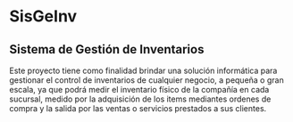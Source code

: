 <html>
	<body>
		<h1>SisGeInv</h1>
		<h2>Sistema de Gestión de Inventarios</h2>
		<p>Este proyecto tiene como finalidad brindar una solución informática para gestionar el control de inventarios de cualquier negocio, a pequeña o gran escala, ya que podrá medir el inventario físico de la compañía en cada  sucursal, medido por la adquisición de los items mediantes ordenes de compra y la salida por las ventas o servicios prestados a sus clientes.
		</p>
	</body>
</html>
